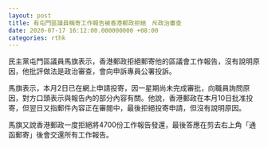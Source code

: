 ```yaml
---
layout: post
title: 有屯門區議員稱寄工作報告被香港郵政拒絕　斥政治審查
date: 2020-07-17 16:12:00.000000000 +08:00
categories: rthk
---
```


民主黨屯門區議員馬旗表示，香港郵政拒絕郵寄他的區議會工作報告，沒有說明原因，他批評做法是政治審查，會向申訴專員公署投訴。

馬旗表示，本月2日已在網上申請投寄，因一星期尚未完成審批，向職員詢問原因，對方口頭表示與報告內的部分內容有關。他說，香港郵政在本月10日批准投寄，但翌日又指郵件內容正在審閱中，最後拒絕投寄申請，但沒有說明原因。

馬旗又說香港郵政一度拒絕將4700份工作報告發還，最後答應在剪去右上角「通函郵寄」後會交還所有工作報告。

